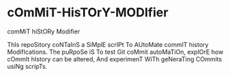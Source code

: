 # cOmMiT-HisTOrY-MODIfier
comMiT hiStORy Modifier

ThIs repoSitory coNTaInS a SiMplE scrIPt To AUtoMate commIT history ModifIcations. The puRpoSe iS To test Git coMmit autoMaTiOn, explOrE how cOmmIt hIstory can be altered, And experimenT WiTh geNeraTing COmmits usiNg scripTs.
